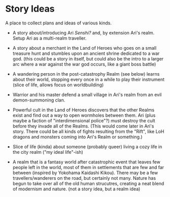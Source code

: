 # Story Ideas
A place to collect plans and ideas of various kinds.

- A story about/introducing Ari *Senshi?* and, by
  extension Ari's realm. Setup Ari as a
  multi-realm traveller.

- A story about a merchant in the Land of Heroes who goes on a
  small treasure hunt and stumbles upon an ancient shrine
  dedicated to a war god. (this could be a story in itself, but
  could also be the intro to a larger arc where a war against
  the war god occurs, like a giant boss battle)

- A wandering person in the post-catastrophy Realm (see below)
  learns about their world, stopping every once in a while to
  play their instrument (slice of life, allows focus on
  worldbuilding)

- Warrior and his master defend a small village in Ari's realm
  from an evil demon-summoning clan.

- Powerful cult in the Land of Heroes discovers that the other
  Realms exist and find out a way to open wormholes between
  them. Ari (plus maybe a faction of "interdimensional police"?)
  must destroy the cult before they invade all of the Realms.
  (This would come later in Ari's story. There could be all
  kinds of fights resulting from the "Rift", like LoH dragons
  and monsters coming into Ari's Realm or something.)

- Slice of life (kinda) about someone (probably queer) living a
  cozy life in the city realm ("my ideal life"-ish)

- A realm that is a fantasy world after catastrophic event that
  leaves few people left in the world, most of them in
  settlements that are few and far between (inspired by Yokohama
  Kaidashi Kikou). There may be a few travellers/wanderers on
  the road, but certainly not many. Nature has begun to take over
  all of the old human strucutres, creating a neat blend of
  modernism and nature. (not a story idea, but a realm idea)
